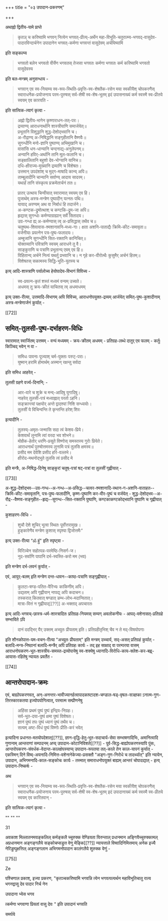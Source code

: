  +++
title = "०३ उपादान-प्रकरणम्"

+++

अथाह्नो द्वितीय-यामे प्राप्ते 

> कृतञ् च करिष्यामि भगवन् नित्येन भगवत्-प्रीत्य्-अर्थेन महा-विभूति-चतुरात्म्य-भगवद्-वासुदेव-पादारविन्दार्चनेन उपादानेन भगवत्-कर्मणा भगवन्तं वासुदेवम् अर्चयिष्यामि

इति सङ्कल्प्य 

> भगवतो बलेन भगवतो वीर्येण भगवतस् तेजसा भगवतः कर्मणा भगवतः कर्म करिष्यामि भगवतो वासुदेवस्य  

इति बल-मन्त्रम् अनुसन्धाय -

> भगवान् एव स्व-नियाम्य स्व-रूप-स्थिति-प्रवृत्ति-स्व-शेषतैक-रसेन मया स्वकीयैश् चोपकरणैस् स्वाराधनैक-प्रयोजनाय परम-पुरुषस् सर्व-शेषी स्व-शेष-भूतम् इदं उपासनाख्यं कर्म स्वस्मै स्व-प्रीतये स्वयम् एव कारयति -

इति सात्विक-त्यागं कृत्वा -

> अह्नो द्वितीय-भागेन कृष्णाराधन-तत्-परः।  
द्रव्याण्य् आराधनार्थानि शास्त्रीयाणि समार्जयेत्॥  
प्रभूतानि विशुद्धानि शुद्ध-देशोद्भवानि च।  
अ-रौद्राण्य् अ-निषिद्धानि सङ्गृहीतानि वैष्णवैः॥  
सुगन्धीनि मनो-ज्ञानि पुष्पाण्य् अभिमुखानि च।  
वासांसि धन-धान्यानि चन्दनाद्य्-अनुलेपनम्॥  
अन्यानि हविर्-अर्थानि तानि मूल-फलानि च।  
सङ्क्षालितानि बहुशो देव-भोग्यानि यानिच॥  
दधि-क्षीराज्य-मुख्यानि द्रव्याणि च विशेषतः।  
उत्तमान् उपदंशांश् च मुद्ग-माषादि कान्य् अपि॥  
ताम्बूलादीनि चान्यानि सर्वाण्य् आदाय सादरम्।  
यथार्हं तानि संस्कृत्य प्रक्रमेतार्चनं ततः॥ 

> प्रातर् उत्थाय चिन्वीयात् स्वारामात् स्वयम् एव हि।  
पूजार्थम् अस्त्र-मन्त्रेण पुष्पादीन् यत्नतः पथि॥  
यायाद् अरण्यम् अथ वा निर्बाधं हि तदार्जने।  
अ-कण्टक-द्रुमोत्थाश् च कण्टकि-द्रुम-जा अपि॥  
हृद्यास् सुगन्धाः कर्मण्याग्राह्यान् सर्वे सितादय।  
उग्र-गन्धा ह्य् अ-कर्मण्यास् त्व् अ-प्रसिद्धास् तथैव च॥  
चतुष्पथ-शिवावास-श्मशानावनि-मध्य-गाः। 
क्षता अशनि-पाताद्यैः क्रिमि-कीट-समावृता॥  
वर्जनीयाः प्रयत्नेन पत्र-पुष्प-फलादयः।  
अम्बुजानि सुगन्धीनि सित-रक्तानि कानिचित्॥  
योक्तव्यानि पवित्राणि स्वयम् आराधने तु वै।  
साङ्कुराणि च पत्राणि प्रभूतान्य् एवम् एव हि॥  
विहितान्य् अर्चने नित्यं यथर्तु प्रभवानि च। 
न गृहे कर-वीरोत्थैः कुसुमैर् अर्चनं हितम्॥   
विशेषतस् सकामस्य सिद्धि-भूति-युतस्य च 

इत्य् आदि-शास्त्राणि पर्यालोच्य हेयोपादेय-विभागं विविच्य - 

> स्व-प्रयत्न-कृतं शस्तं मध्यमं वन्यम् उच्यते।  
अधमस् तु क्रय-क्रीतं याचितस् त्व् अधमाधमम्

इत्य् उक्त-रीत्या, उत्तमादि-विभागम् अपि विविच्य, आराधनोपयुक्त-द्रव्यम् आर्जयेत् समित्-पुष्प-कुशादीनाम् अस्त्र-मन्त्रेणार्जनं कुर्यात् -

[[72]]

## समित्-तुलसी-पुष्प-दर्भाहरण-विधिः

स्वारामात् स्वार्जितम् उत्तमम् - वन्यं मध्यमम् - क्रय-क्रीतम् अधमम् - प्रतिग्रह-लब्धे दातुर् एव फलम् - कर्तुः किञ्चिद् भवेन् न वा -

> समिधः पावनाः पूज्याश् चर्म-युक्ताः परुट्-पराः।  
युष्मान् हरामि होमार्थम् अस्मान् रक्षन्तु सर्वदा

इति समिध आहरेत् - 

तुलसी ग्रहणे वर्ज्य-दिनानि; - 

> आर-वारे च शुक्रे च मन्व्-आदिषु युगादिषु।  
नाहरेत् तुलसी-पत्रं मध्याह्नात् परतो ऽहनि।  
सङ्क्रान्त्यां पक्षयोर् अन्ते द्वादश्यां निशि सन्ध्ययोः।  
तुलसीं ये विचिन्वन्ति ते कृन्तन्ति हरेश् शिरः

इत्यादीनि - 

> तुलस्य्-अमृत-जन्मासि सदा त्वं केशव-प्रिये।  
केशवार्थं लुनामि त्वां वरदा भव शोभने॥  
मोक्षैक-हेतोर् धरणि-प्रसूते विष्णोस् समस्तस्य गुरोः प्रियेते।  
आराधनार्थं पुरुषोत्तमस्य लुनामि पत्रं तुलसि क्षमस्व॥  
प्रसीद मम देवेशि प्रसीद हरि-वल्लभे।  
क्षीरोद-मथनोद्भूते तुलसि त्वं प्रसीद मे

इति मन्त्रैः, अ-निषिद्ध-दिनेषु साङ्कुरां चतुष्-पत्रां षट्-पत्रां वा तुलसीं गृह्णीयात् -

[[73]]

अ-शुद्ध-देशोद्भव--उग्र-गन्ध--अ-गन्ध--अ-प्रसिद्ध--चत्वर-श्मशानादि-स्थान-ग-अशनि-वाताहत--क्रिमि-कीट-समावृतानि, पत्र-पुष्प-फलादीनि, कृष्ण-पुष्पाणि कर-वीर-पुष्पं च वर्जयेत् - शुद्ध-देशोद्भव--अ-रौद्र--वैष्णव-सङ्गृहीत--हृद्य--सुगन्ध--सित-रक्तानि पुष्पाणि, कण्टकाकण्टकोद्भवानि पुष्पाणि च गृह्णीयात् - 

कुशाहरण-विधिः - 

> शुचौ देशे शुचिर् भूत्वा स्थितः पूर्वोत्तरामुखः।  
हुङ्कारेणैव मन्त्रेण कुशास् स्पृश्या द्विजोत्तमैः” 

इत्य् उक्त-रीत्या “ॐ हुं" इति स्पृष्ट्वा - 

> विरिञ्चेन सहोत्पन्न-परमेष्ठि-निसर्ग-ज।  
नुद-सर्वाणि पापानि दर्भ-स्वस्ति-करो मम (भव)

इति मन्त्रेण दर्भ-लवनं कुर्यात् -

एवं, आयुर्-बलम् इति मन्त्रेण दन्त-धावन--काष्ठ-पत्राणि सङ्गृह्णीयात् - 

> कुलटा-षण्ड-पतित-वैरिभ्यः काकिणीम् अपि।  
उद्यताम् अपि गृह्णीयान् नापद्य् अपि कदाचन॥  
तस्करात् कितवात् षण्डात् डम्भ-लोभ-मदान्वितात्।  
मात्रा-वित्तं न गृह्णीयाद्[[??]] अ-भक्ताद् अपचारतः

इत्य् आदि-भगवच्-छास्त्र-धर्म-शास्त्रादितः प्रतिग्रह-नियमस् सम्यग् अवलोकनीयः - आपद्-वशेनासत्-प्रतिग्रहे सम्भाविते ऽपि 

> दानं ददद्भिर् यैर् उक्तम् अच्युतः प्रीयताम् इति। प्रतिग्रहीतृभिश् चैव न ते मद्-विषयोपगाः 

इति शौनकोपात्त-यम-वचन-रीत्या "अच्युतः प्रीयताम्" इति मन्त्रम् उच्चार्य, सद्-असत् प्रतिग्रहं कुर्यात् -  बलादि-मन्त्र-निष्ठानां बलादि-मन्त्रैर् अपि प्रतिग्रहः कार्यः - तद् इह साक्षाद् वा परम्परया वासम् आराधनोपकरण-भूत-शास्त्रीय-समस्त-द्रव्योपायेषु स्व-शक्येषु ध्यानादि-विरोधि-काय-क्लेश-कर-बह्व्-आयास-रहितेषु न्यायतः प्रवर्तेत -

[[74]]

## आन्तरोपादान-क्रमः

एवं, बाह्योपकरणवत्, अन्-अनन्तर-भावीज्यानर्हत्वापादकाष्टादश-चण्डाल-षड्-वृषल-सञ्ज्ञका ऽनात्म-गुण-तिरस्कारकतया इज्योपयोगित्वात्, परमात्म सम्प्रीणनेषु

> अहिंसा प्रथमं पुष्पं पुष्पं इन्द्रिय-निग्रहः।  
सर्व-भूत-दया-पुष्पं क्षमा पुष्पं विशेषतः।  
ज्ञानं पुष्पं तपः पुष्पं ध्यानं पुष्पं तथैव च।  
सत्यम् अष्ट-विधं पुष्पं विष्णोः प्रीति-करं भवेत्

इत्यादिना प्रधानत-मतयोपदेशात्[[??]], ज्ञान-वृद्धि-हेतु-भूत-सदाचार्य-सेवा सम्भाषणादिभिः, अमानित्वादि गुणानाम् आन्तराणां सम्पादनम् अप्य् उपादान-कोटानिविशते[[??]] - पूर्व-सिद्ध-बाह्योपकरणस्यापि पुंसः, आन्तरोपकरण-संवर्धक-वेदान्त-कालक्षेपस्याप्य् उपादान-रूपतया तत्-काले तेन काल-यापनं कुर्यात् - एकस्मिन् दिने विष्व्-अयनादि-निमित्त-वशेनानेकेज्या-प्रसक्तौ "अङ्ग-गुण-निरोधे च तादर्थ्यात्" इति न्यायेन, उपादान, अभिगमनादि-काल-सङ्कोचः कार्यः - तस्मात् समाराधनोपयुक्तं बाह्यम् आन्तरं चोपादद्यात् - इत्य् उपादान-निष्कर्षः - 

अथ 

> भगवान् एव स्व-नियाम्य स्व-रूप-स्थिति-प्रवृत्ति-स्व-शेषतैक-रसेन मया स्वकीयैश् चोपकरणैस् स्वाराधनैक-प्रयोजनाय परम-पुरुषस् सर्व-शेषी स्व-शेष-भूतम् इदं उपादानाख्यं कर्म स्वस्मै स्व-प्रीतये स्वयम् एव कारितवान् -

इति सात्विक-त्यागं कृत्वा - 

""
""
""

31 

अवकाश मिल्लातनमयङ्कलिल् कर्मङ्कलै च्चुरुक्क वेण्डियता यिरुन्ताल् प्रधानमान अङ्गियैच्चुरुक्कामल् अप्रधानमान अङ्गङ्गलैये सङ्कोचप्सडुत्त वेणु मेङ्कि[[??]] न्यायत्ताले विष्वादिनिमित्तमाय् अनेक इज्यै नेरिडुम्पुक्षत्तिल् अङ्गङ्गलान अभिगमनोपादान कालंगलैये शुरुक्क वेणुं - 

[[75]]

Ze 

पश्चिणाल प्रकाश्, इज्या प्रकरण, "कृतञ्चकरिष्यामि भगवन्नि त्येन भगवत्पत्यर्थन महाविभूतिचातु रात्य भगनद्वासु देव पादार निर्च नेन 

उपादाना भ्येस भगव 

त्कर्मणा भगवाणा प्रियतां वासु देवः " इति उपादानं भगवति 

समर्पये 
